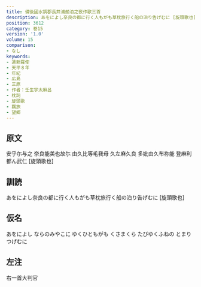 ```yaml
---
title: 備後國水調郡長井浦舶泊之夜作歌三首
description: あをによし奈良の都に行く人もがも草枕旅行く船の泊り告げむに [旋頭歌也]
position: 3612
category: 巻15
version: '1.0'
volume: 15
comparison:
- なし
keywords:
- 遣新羅使
- 天平８年
- 年紀
- 広島
- 三原
- 作者：壬生宇太麻呂
- 枕詞
- 旋頭歌
- 羈旅
- 望郷
---
```


## 原文

安乎尓与之 奈良能美也故尓 由久比等毛我母 久左麻久良 多妣由久布祢能 登麻利都ん武仁 [旋頭歌也]

## 訓読

あをによし奈良の都に行く人もがも草枕旅行く船の泊り告げむに [旋頭歌也]

## 仮名

あをによし ならのみやこに ゆくひともがも くさまくら たびゆくふねの とまりつげむに

## 左注

右一首大判官
